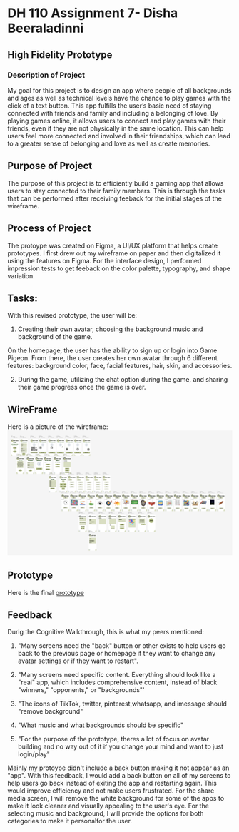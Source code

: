 # DH 110 Assignment 7- Disha Beeraladinni

## High Fidelity Prototype

### Description of Project
My goal for this project is to design an app where people of all backgrounds and ages as well as technical levels have the chance to play games with the click of a text button. This app fulfills the user’s basic need of staying connected with friends and family and including a belonging of love. By playing games online, it allows users to connect and play games with their friends, even if they are not physically in the same location. This can help users feel more connected and involved in their friendships, which can lead to a greater sense of belonging and love as well as create memories.

## Purpose of Project
The purpose of this project is to efficiently build a gaming app that allows users to stay connected to their family members. This is through the tasks that can be performed after receiving feeback for the initial stages of the wireframe. 

## Process of Project
The protoype was created on Figma, a UI/UX platform that helps create prototypes. I first drew out my wireframe on paper and then digitalized it using the features on Figma. For the interface design, I performed impression tests to get feeback on the color palette, typography, and shape variation. 

## Tasks:
With this revised prototype, the user will be:
1. Creating their own avatar, choosing the background music and background of the game. 

On the homepage, the user has the ability to sign up or login into Game Pigeon. From there, the user creates her own avatar through 6 different features: background color, face, facial features, hair, skin, and accessories.

2. During the game, utilizing the chat option during the game, and sharing their game progress once the game is over.

## WireFrame
Here is a picture of the wireframe:
![prototype](prototype.png)

## Prototype
Here is the final [prototype](https://www.figma.com/proto/zk5Wfaqx0rUgu1ntqOQqnz/high-fidelity-prototype?type=design&node-id=9-126&scaling=min-zoom&page-id=0%3A1&starting-point-node-id=9%3A126&show-proto-sidebar=1)

## Feedback

Durig the Cognitive Walkthrough, this is what my peers mentioned:

1. "Many screens need the "back" button or other exists to help users go back to the previous page or homepage if they want to change any avatar settings or if they want to restart". 


2. "Many screens need specific content. Everything should look like a "real" app, which includes comprehensive content, instead of black "winners," "opponents," or "backgrounds"'

3. "The icons of TikTok, twitter, pinterest,whatsapp, and imessage should "remove background"

4. "What music and what backgrounds should be specific"

5. "For the purpose of the prototype, theres a lot of focus on avatar building and no way out of it if you change your mind and want to just login/play"

Mainly my protoype didn't include a back button making it not appear as an "app". With this feedback, I would add a back button on all of my screens to help users go back instead of exiting the app and restarting again. This would improve efficiency and not make users frustrated. For the share media screen, I will remove the white background for some of the apps to make it look cleaner and visually appealing to the user's eye. For the selecting music and background, I will provide the options for both categories to make it personalfor the user. 

